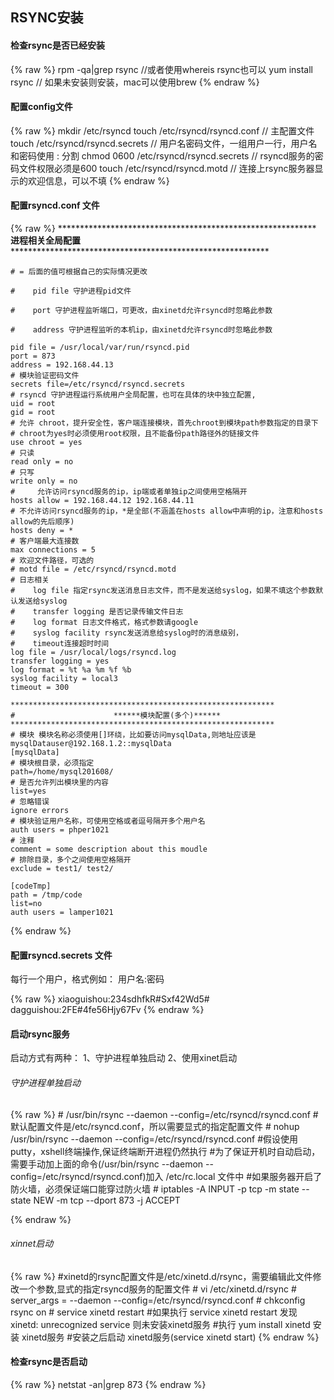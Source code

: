 ## RSYNC安装 ##
#### 检查rsync是否已经安装 ####

  {% raw %}
    rpm -qa|grep rsync  //或者使用whereis rsync也可以
    yum install rsync     // 如果未安装则安装，mac可以使用brew
  {% endraw %}
  
#### 配置config文件 ####

  {% raw %}
    mkdir /etc/rsyncd
    touch /etc/rsyncd/rsyncd.conf         // 主配置文件
    touch /etc/rsyncd/rsyncd.secrets      // 用户名密码文件，一组用户一行，用户名和密码使用 : 分割
    chmod 0600 /etc/rsyncd/rsyncd.secrets  // rsyncd服务的密码文件权限必须是600
    touch /etc/rsyncd/rsyncd.motd          // 连接上rsync服务器显示的欢迎信息，可以不填
  {% endraw %}
  
#### 配置rsyncd.conf 文件 ####

  {% raw %}
      ***********************************************************
                     ******进程相关全局配置******
      ***********************************************************
  
  
    # = 后面的值可根据自己的实际情况更改

    #    pid file 守护进程pid文件

    #    port 守护进程监听端口，可更改，由xinetd允许rsyncd时忽略此参数

    #    address 守护进程监听的本机ip，由xinetd允许rsyncd时忽略此参数

    pid file = /usr/local/var/run/rsyncd.pid
    port = 873
    address = 192.168.44.13
    # 模块验证密码文件
    secrets file=/etc/rsyncd/rsyncd.secrets
    # rsyncd 守护进程运行系统用户全局配置，也可在具体的块中独立配置,
    uid = root
    gid = root
    # 允许 chroot，提升安全性，客户端连接模块，首先chroot到模块path参数指定的目录下
    # chroot为yes时必须使用root权限，且不能备份path路径外的链接文件
    use chroot = yes
    # 只读
    read only = no
    # 只写
    write only = no
    #     允许访问rsyncd服务的ip，ip端或者单独ip之间使用空格隔开
    hosts allow = 192.168.44.12 192.168.44.11
    # 不允许访问rsyncd服务的ip，*是全部(不涵盖在hosts allow中声明的ip，注意和hosts allow的先后顺序)
    hosts deny = *
    # 客户端最大连接数
    max connections = 5
    # 欢迎文件路径，可选的
    # motd file = /etc/rsyncd/rsyncd.motd
    # 日志相关
    #    log file 指定rsync发送消息日志文件，而不是发送给syslog，如果不填这个参数默认发送给syslog
    #    transfer logging 是否记录传输文件日志
    #    log format 日志文件格式，格式参数请google
    #    syslog facility rsync发送消息给syslog时的消息级别，
    #    timeout连接超时时间
    log file = /usr/local/logs/rsyncd.log
    transfer logging = yes
    log format = %t %a %m %f %b
    syslog facility = local3
    timeout = 300

    ***********************************************************
    #                      ******模块配置(多个)******
    ***********************************************************
    # 模块 模块名称必须使用[]环绕，比如要访问mysqlData,则地址应该是mysqlDatauser@192.168.1.2::mysqlData
    [mysqlData]
    # 模块根目录，必须指定
    path=/home/mysql201608/
    # 是否允许列出模块里的内容
    list=yes
    # 忽略错误
    ignore errors
    # 模块验证用户名称，可使用空格或者逗号隔开多个用户名
    auth users = phper1021
    # 注释
    comment = some description about this moudle
    # 排除目录，多个之间使用空格隔开
    exclude = test1/ test2/

    [codeTmp]
    path = /tmp/code
    list=no
    auth users = lamper1021

  {% endraw %}
  
#### 配置rsyncd.secrets 文件 ####
每行一个用户，格式例如：  用户名:密码

  {% raw %}
    xiaoguishou:234sdhfkR#Sxf42Wd5#
    dagguishou:2FE#4fe56Hjy67Fv
  {% endraw %}
  
#### 启动rsync服务 ####

启动方式有两种：
1、守护进程单独启动
2、使用xinet启动

###### 守护进程单独启动 ######

  {% raw %}
    # /usr/bin/rsync --daemon --config=/etc/rsyncd/rsyncd.conf       #默认配置文件是/etc/rsyncd.conf，所以需要显式的指定配置文件
    # nohup /usr/bin/rsync --daemon --config=/etc/rsyncd/rsyncd.conf    #假设使用putty，xshell终端操作,保证终端断开进程仍然执行
    #为了保证开机时自动启动，需要手动加上面的命令(/usr/bin/rsync --daemon --config=/etc/rsyncd/rsyncd.conf)加入 /etc/rc.local 文件中
    #如果服务器开启了防火墙，必须保证端口能穿过防火墙
    # iptables -A INPUT -p tcp -m state --state NEW  -m tcp --dport 873 -j ACCEPT

{% endraw %}

###### xinnet启动 ######

  {% raw %}
    #xinetd的rsync配置文件是/etc/xinetd.d/rsync，需要编辑此文件修改一个参数,显式的指定rsyncd服务的配置文件
    # vi /etc/xinetd.d/rsync
    # server_args     = --daemon --config=/etc/rsyncd/rsyncd.conf
    # chkconfig rsync on
    # service xinetd restart
    #如果执行 service xinetd restart 发现 xinetd: unrecognized service 则未安装xinetd服务
    #执行 yum install xinetd 安装 xinetd服务
    #安装之后启动 xinetd服务(service xinetd start)
  {% endraw %}
  
#### 检查rsync是否启动 ####

   {% raw %}
     netstat -an|grep 873
   {% endraw %}
   
   
   
   <link rel="stylesheet" href="https://unpkg.com/gitalk/dist/gitalk.css">
  <script src="https://unpkg.com/gitalk/dist/gitalk.min.js"></script>
  <div id="gitalk-container"></div>
  <script type="text/javascript">
  var gitalk = new Gitalk({
  clientID: '6b0977acc9ef36f5e276',
  clientSecret: '67218439c2fe7a1fd7ff375abc4cb48994bf1c48',
  repo: 'shengnana',
  owner: 'shengnana',
  admin: ['shengnana, '],
  id: 'rsync',      // Ensure uniqueness and length less than 50
  distractionFreeMode: false  // Facebook-like distraction free mode
});
  gitalk.render('gitalk-container');
  </script>


